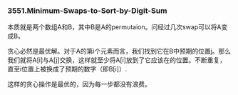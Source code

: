 ### 3551.Minimum-Swaps-to-Sort-by-Digit-Sum

本质就是两个数组A和B，其中B是A的permutaion。问经过几次swap可以将A变成B。

贪心必然是最优解。对于A的第i个元素而言，我们找到它在B中预期的位置j。那么我们就将A[i]与A[j]交换，这样就至少将A[i]放到了它应该在的位置。不断重复，直至i位置上被换成了预期的数字（即B[i]）.

这样的贪心操作是最优的，因为每一步都没有浪费。
